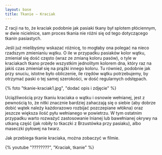 ```yaml
---
layout: base
title: Tkanie – Kraciak
---
```

Z racji na to, że kraciak podobnie jak pasiaki tkany był splotem płóciennym, w dwie nicielnice, sam proces tkania nie różni się od tego dotyczącego tkanin pasiastych.

Jeśli już mielibyśmy wskazać różnicę, to mogłaby ona polegać na nieco rzadszym zmienianiu wątku. O ile w przypadku pasiaków kolor wątku, zmieniał się dość często (wraz ze zmianą koloru pasów), o tyle w kraciakach tkano przede wszystkim jednolitym kolorem dna, który raz na jakiś czas zmieniał się na prążki innego koloru. Tu również, podobnie jak przy snuciu, istotne było obliczenie, ile rzędów wątku potrzebujemy, by otrzymać paski o tej samej szerokości, w dość regularnych odstępach.

{% foto "tkanie-kraciak1.jpg", "dodać opis i zdjęcie" %}

Uciążliwością przy tkaniu kraciaka o wątku i osnowie wełnianej, jest z pewnością to, że nitki znacznie bardziej zahaczają się o siebie (aby dobrze dobić wątek należy każdorazowo rozbijać pozczepiane włókna) oraz jeszcze większa ilość pyłu wełnianego w powietrzu. W tym ostatnim przypadku warto rozważyć zastosowanie lnianej lub bawełnianej okrywy na utkaną część (jak robiły to tkaczki z Brzustówka przy pasiaku), albo maseczki pyłowej na twarz.

Jak przebiega tkanie kraciaka, można zobaczyć w filmie.

{% youtube "????????", "Kraciak, tkanie" %}